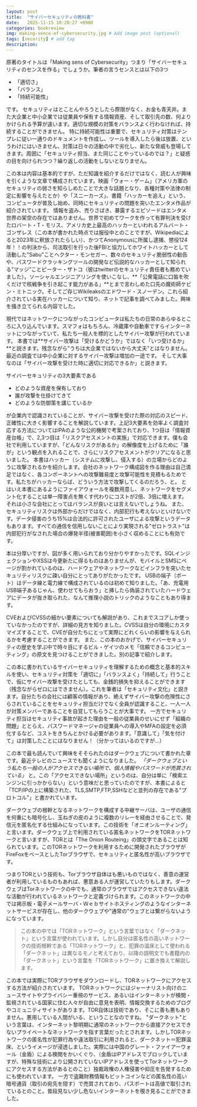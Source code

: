 ```yaml
---
layout: post
title:  "サイバーセキュリティの教科書"
date:   2025-11-15 10:20:27 +0900
categories: bookreview
img: making-sence-of-cybersecurity.jpg # Add image post (optional)
tags: [security] # add tag
description: 
---
```


原著のタイトルは「Making sens of Cybersecurity」つまり「サイバーセキュリティのセンスを作る」でしょうか。筆者の言うセンスとは以下の3つ

- 「適切さ」
- 「バランス」
- 「持続可能性」

です。
セキュリティはとことんやろうとしたら際限がなく、お金も青天井。また大企業と中小企業では従業員や保有する情報資産、そして取引先の数、何よりかけられる予算が違います。適切な規模の対策をバランスよく行わなければ、持続することができません。
特に持続可能性は重要で、セキュリティ対策はテンプレに従い一通りのドキュメントを作成し、ツールを導入したら後は放置、というわけにはいきません、対策は日々の活動の中で劣化し、新たな脅威も登場してきます。周囲に「セキュリティ担当、また同じことやっているのでは？」と疑惑の目を向けられつつ？繰り返しの活動をしないとなりません。

この本は内容は基本的ですが、ただ知識を紹介するだけではなく、読む人が興味を引くような文章で構成されています。映画「ウォー・ゲーム」（アメリカ軍のセキュリティの弱さを知らしめたことで大きな話題となり、各種対策や法律の制定に影響を与えたとか）や「スニーカーズ」、書籍「ハッカーを追え」という、コンピュータが普及し始め、同時にセキュリティの問題を突いたエンタメ作品が紹介されています。
情報を盗み、売りさばき、暴露するエピソードはエンタメ世界の架空の存在ではありません。世界で初めてワークを作って有罪判決を受けたロバート・T・モリス、アメリカ史上最高のハッカーといわれるアルバート・ゴンザレス（この本が書かれた時点では服役中とのことですが、Wikipediaによると2023年に釈放されたらしい）、かつてAnonymousに所属し逮捕、懲役124年！！の判決から、司法取引を行った後FBIと協力してホワイトハッカーとして活動した"Sabu"ことヘクター・モンセガー、数々のセキュリティ脆弱性の勧告や、パスワードクラッキングツールの開発など伝説的なハッカーとして知られる”マッジ”ことピーター・ザトコ（彼はtwitterのセキュリティ責任者も務めていました）。ソーシャルエンジニアリングを使いこなし、**「公衆電話に口笛を吹くだけで核戦争を引き起こす能力がある」**とまで言わしめた口先の魔術師ケビン・ミトニック。そしてご存じWikileaksのエドワード・スノーデン。これら紹介されている実在ハッカーについて知り、ネットで記事を調べてみました。興味を掻き立てられる内容でした。

現代ではネットワークにつながったコンピュータは私たちの日常のあらゆるところに入り込んでいます。スマフォはもちろん、冷蔵庫や自動車ですらインターネットにつながっていて、私たち一般人を標的としたサイバー攻撃が行われています。
本書では**サイバー攻撃は「受けるかどうか」ではなく「いつ受けるか」**と説きます。残念ながら"うちは大企業ではないから大丈夫"とはなりません。最近の調査では中小企業に対するサイバー攻撃は増加の一途です。
そして大事なのは「サイバー攻撃を受けた時に適切に対応できるか」と説きます。

サイバーセキュリティの3大要素である

- どのような資産を保有しており
- 誰が攻撃を仕掛けてきて
- どのような防御策を講じているか

が企業内で認識されていることが、サイバー攻撃を受けた際の対応のスピード、正確性に大きく影響することを解説しています。上記3大要素を効率よく調査対応する方法についてはIPAのような公的機関で考案されており、1つ目は「情報資産台帳」で、2,3つ目は「リスクアセスメントの実施」で対応できます。僕も会社で利用していますが、「どんなリスクがあるか」の解像度を上げるために「誰が」という観点を入れることで、さらにリスクアセスメントがクリアになると思いました。
本書はハッカー（システムに攻撃し、侵入する）の立場からどのように攻撃されるかを紹介します。会社のネットワーク構成図を作る理由は自己満足ではなく、各コンポーネントへの攻撃難易度と攻撃可能性を見積もるためです。私たちがハッカーならば、どういう方法で攻撃してくるのだろう、と。
とはいえ本書にあるようにファイアウォールを複数用意し、ネットワークをセグメント化することは単一障害点を無くす代わりにコストが2倍、3倍に増えます。それは小さな会社にとってはバランスが良いとは言えないでしょうね。
また、セキュリティリスクは外部からだけではなく、内部犯行も考えないといけないです。データ侵害のうち15%は合法的に許可されたユーザによる攻撃というデータもあります。すべての通信を信用しないことにより実現される"ゼロトラスト"は内部犯行がなされた場合の爆発半径(被害範囲)を小さく収めることにも有効です。

本は分厚いですが、図が多く用いられており分かりやすかったです。SQLインジェクションやXSSは今更新たに得るものはありませんが、モバイルとSMSにページが割かれているのは、ハードウェアやネットワークなどインフラを突いたセキュリティリスクに疎い自分にとってありがたかったです。
USBの端子（ポート）はデータ線と電力線で構成されているのは初めて知りました。「あ、充電用USB端子あるじゃん、使わせてもらおう」と挿したら偽装されていたハードウェアにデータが抜き取られた、なんて推理小説のトリックのようなこともあり得ます。

CVEおよびCVSSの細かい要素についても解説があり、これまでスコアしか使っていなかったのですが、詳細の見方を知りました。CVSSは自分の環境にカスタマイズすることで、CVEが自分たちにとって実際にどれくらいの影響を与えられるかを考慮することができます。
また、この本のおかげで、サイバーセキュリティの歴史を学ぶ中で時々目にするビル・ゲイツのメモ「信頼できるコンピューティング」の原文を見つけることができました。別の記事で紹介します。

この本に書かれているサイバーセキュリティを理解するための概念と基本的スキルを使い、セキュリティ対策を「適切に」「バランスよく」「持続して」行うことで、仮にサイバー攻撃を受けたとしても、金銭的損失を抑えることができます（残念ながらゼロにはできません）。これを筆者は「セキュリティ文化」と説きます。自分たちの会社には顧客の情報があり、絶えずサイバー攻撃の危険性にさらされていることをセキュリティ担当だけでなく全員が認識すること、一人一人が対策メンバーであることを自覚してもらうことが大事です。
一方でセキュリティ担当はセキュリティ事故が起きた理由を一般の従業員のせいにせず「組織の問題」ととらえ、パスワードマネージャの従業員への導入やMFAの設定を必須化するなど、コストをきちんとかける必要があります。「意識して」「気を付けて」は対策したことにはなりません！（分かってはいるのですが…）


この本で最も読んでいて興味をそそられたのはダークウェブについて書かれた章です。最近テレビのニュースでも聞くようになりました。 *「ダークウェブという私たち一般の人がアクセスできない場所で、個人情報やパスワードが売買されている」* と。この「アクセスできない場所」というのは、自分は単に「検索エンジンに引っかからない」という意味だと思っていたのですが、本書によると「TCP/IPの上に構築された、TLS,SMTP,FTP,SSHなどと並列の存在である"プロトコル"」と書かれています。

ダークウェブの根幹となるネットワークを構成する中継サーバは、ユーザの通信を何重にも暗号化し、玉ねぎの皮のように複数のリレーを経由させることで、発信元を匿名化する仕組みになっています。この技術を「オニオンルーティング」と言います。ダークウェブ上で利用されている匿名ネットワークをTORネットワークと言いますが、TORとは「The Onion Routeing」の頭文字であることは知られています。このTORネットワークを利用するために開発されたブラウザがFireFoxをベースとしたTorブラウザで、セキュリティと匿名性が高いブラウザです。

つまりTORという技術も、Torブラウザ自体はも悪いものではなく、善意の運営者が利用しているものもあれば、悪意ある人が運営していたりもします。ダークウェブはTorネットワークの中でも、通常のブラウザではアクセスできない違法な活動が行われているネットワークと定義づけられます。このネットワークの中では掲示板・電子メールサーバ・Ｗｅｂサイトホスティングのようなインターネットサービスが存在し、他のダークウェブや"通常の"ウェブとは繋がらないようになっています。

> この本の中では「TORネットワーク」という言葉ではなく「ダークネット」という言葉が使われています。しかし自分は匿名性の高いネットワークの技術根幹である「TORネットワーク」と、犯罪の温床として使われる「ダークネット」は異なるモノと考えており、以降の説明文でも書籍内の「ダークネット」という言葉を「TORネットワーク」に置き換えて解説します。 

この本では実際にTORブラウザをダウンロードし、TORネットワークにアクセスする方法が紹介されています。
TORネットワークにはジャーナリスト向けのニュースサイトやプライバシー重視のサービス、あるいはインターネットが検閲・監視されている国家に住む人々が自由に意見を表明、情報交換するためのブログやコミュニティサイトがあります。TOR自体は技術であり、そこに善も悪もありません。悪用している人間がいる、ということなのですね。
"ダークネット"という言葉は、インターネット黎明期に通常のネットワークから直接アクセスできないプライベートなネットワークを指す言葉だったとされます。しかしTORネットワークの匿名性が犯罪行為や違法取引に利用されると、ダークネット＝犯罪温床、というイメージが浸透しました。実際には中国のグレート・ファイアーウォール（金盾）による検閲をかいくぐり、（金盾はIPアドレスでブロックしていますが、特殊な技術により公開されていないIPアドレスを使ってTorネットワークにアクセスする方法があるとのこと）独裁政権の人権侵害や抑圧を告発するためにも使われています。
一方で盗難財務情報もビットコインなどの匿名性の高い暗号通貨（取引の宛先を隠す）で売買されており、パスポートは高値で取引されているとのこと。普段見ない少し危ないインターネットを覗き見ることができました。